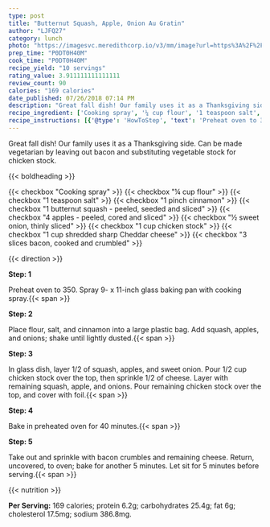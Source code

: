 ```yaml
---
type: post
title: "Butternut Squash, Apple, Onion Au Gratin"
author: "LJFQ27"
category: lunch
photo: "https://imagesvc.meredithcorp.io/v3/mm/image?url=https%3A%2F%2Fimages.media-allrecipes.com%2Fuserphotos%2F17113.jpg"
prep_time: "P0DT0H40M"
cook_time: "P0DT0H40M"
recipe_yield: "10 servings"
rating_value: 3.911111111111111
review_count: 90
calories: "169 calories"
date_published: 07/26/2018 07:14 PM
description: "Great fall dish! Our family uses it as a Thanksgiving side. Can be made vegetarian by leaving out bacon and substituting vegetable stock for chicken stock."
recipe_ingredient: ['Cooking spray', '¼ cup flour', '1 teaspoon salt', '1 pinch cinnamon', '1 butternut squash - peeled, seeded and sliced', '4 apples - peeled, cored and sliced', '½ sweet onion, thinly sliced', '1 cup chicken stock', '1 cup shredded sharp Cheddar cheese', '3 slices bacon, cooked and crumbled']
recipe_instructions: [{'@type': 'HowToStep', 'text': 'Preheat oven to 350. Spray 9- x 11-inch glass baking pan with cooking spray.\n'}, {'@type': 'HowToStep', 'text': 'Place flour, salt, and cinnamon into a large plastic bag. Add squash, apples, and onions; shake until lightly dusted.\n'}, {'@type': 'HowToStep', 'text': 'In glass dish, layer 1/2 of squash, apples, and sweet onion.  Pour 1/2 cup chicken stock over the top, then sprinkle 1/2 of cheese. Layer with remaining squash, apple, and onions. Pour remaining chicken stock over the top, and cover with foil.\n'}, {'@type': 'HowToStep', 'text': 'Bake in preheated oven for 40 minutes.\n'}, {'@type': 'HowToStep', 'text': 'Take out and sprinkle with bacon crumbles and remaining cheese. Return, uncovered, to oven; bake for another 5 minutes. Let sit for 5 minutes before serving.\n'}]
---
```


Great fall dish! Our family uses it as a Thanksgiving side. Can be made vegetarian by leaving out bacon and substituting vegetable stock for chicken stock. 

{{< boldheading >}}

{{< checkbox "Cooking spray" >}}
{{< checkbox "¼ cup flour" >}}
{{< checkbox "1 teaspoon salt" >}}
{{< checkbox "1 pinch cinnamon" >}}
{{< checkbox "1  butternut squash - peeled, seeded and sliced" >}}
{{< checkbox "4  apples - peeled, cored and sliced" >}}
{{< checkbox "½  sweet onion, thinly sliced" >}}
{{< checkbox "1 cup chicken stock" >}}
{{< checkbox "1 cup shredded sharp Cheddar cheese" >}}
{{< checkbox "3 slices bacon, cooked and crumbled" >}}


{{< direction >}}

**Step: 1**

Preheat oven to 350. Spray 9- x 11-inch glass baking pan with cooking spray.{{< span >}}

**Step: 2**

Place flour, salt, and cinnamon into a large plastic bag. Add squash, apples, and onions; shake until lightly dusted.{{< span >}}

**Step: 3**

In glass dish, layer 1/2 of squash, apples, and sweet onion.  Pour 1/2 cup chicken stock over the top, then sprinkle 1/2 of cheese. Layer with remaining squash, apple, and onions. Pour remaining chicken stock over the top, and cover with foil.{{< span >}}

**Step: 4**

Bake in preheated oven for 40 minutes.{{< span >}}

**Step: 5**

Take out and sprinkle with bacon crumbles and remaining cheese. Return, uncovered, to oven; bake for another 5 minutes. Let sit for 5 minutes before serving.{{< span >}}

{{< nutrition >}}

**Per Serving:** 169 calories; protein 6.2g; carbohydrates 25.4g; fat 6g; cholesterol 17.5mg; sodium 386.8mg.
